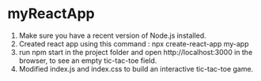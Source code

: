 # myReactApp

1. Make sure you have a recent version of Node.js installed.
2. Created react app using this command : npx create-react-app my-app
3. run npm start in the project folder and open http://localhost:3000 in the browser, to see an empty tic-tac-toe field.
4. Modified index.js and index.css to build an interactive tic-tac-toe game.
